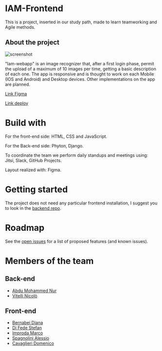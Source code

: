 # IAM-Frontend
This is a project, inserted in our study path, made to learn teamworking and Agile methods.
## About the project
![screenshot](https://iam-webapp.netlify.app/assets/img/screenshot.png)

"Iam-webapp" is an image recognizer that, after a first login phase, permit the upload of a maximum of 10 images per time, getting a basic description of each one. The app is responsive and is thought to work on each Mobile (IOS and Android) and Desktop devices. Other implementations on the app are planned.

[Link Figma](https://www.figma.com/file/reIDfYOFzs9WdBIVKdGDXd/ui-team1)

[Link deploy](https://iam-webapp.netlify.app/)
# Build with
For the front-end side: HTML, CSS and JavaScript.

For the Back-end side: Phyton, Django.

To coordinate the team we perform daily standups and meetings using: Jitsi, Slack, GitHub Projects.

Layout realized with: Figma.

# Getting started
The project does not need any particular frontend installation, I suggest you to look in the [backend repo](https://github.com/team1-td/IAM-Backend).
# Roadmap
See the [open issues](https://github.com/team1-td/IAM-Frontend/issues) for a list of proposed features (and known issues).
# Members of the team
## Back-end
* [Abdu Mohammed Nur](https://github.com/amnur) 
* [Vitelli Nicolò](https://github.com/nicolovitelli)
## Front-end 
* [Bernabei Diana](https://github.com/dianaberna)
* [Di Fede Stefan](https://github.com/stefandhub)
* [Improda Marco](https://github.com/marcoimproda)
* [Spagnolini Alessio](https://github.com/Ishtraodd)
* [Cavaglieri Domenico](https://github.com/DomenicoMassimoCavaglieri)
